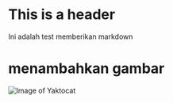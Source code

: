 # This is a header
Ini adalah test memberikan markdown

# menambahkan gambar
![Image of Yaktocat](https://octodex.github.com/images/yaktocat.png)
